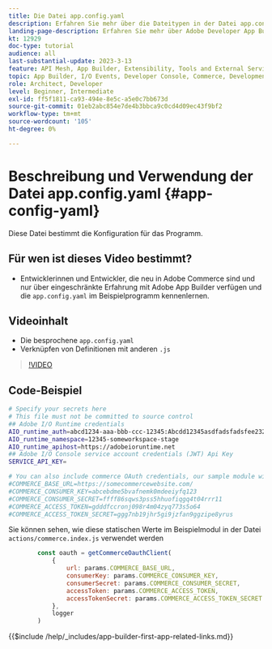 ```yaml
---
title: Die Datei app.config.yaml
description: Erfahren Sie mehr über die Dateitypen in der Datei app.config.yaml für diese Beispielanwendung.
landing-page-description: Erfahren Sie mehr über Adobe Developer App Builder, das mit Adobe Commerce verwendet wird, und welche Dateitypen in app.config.yaml gespeichert werden.
kt: 12929
doc-type: tutorial
audience: all
last-substantial-update: 2023-3-13
feature: API Mesh, App Builder, Extensibility, Tools and External Services, Backend Development
topic: App Builder, I/O Events, Developer Console, Commerce, Development, Integrations
role: Architect, Developer
level: Beginner, Intermediate
exl-id: ff5f1811-ca93-494e-8e5c-a5e0c7bb673d
source-git-commit: 01eb2abc854e7de4b3bbca9c0cd4d09ec43f9bf2
workflow-type: tm+mt
source-wordcount: '105'
ht-degree: 0%

---
```


# Beschreibung und Verwendung der Datei app.config.yaml {#app-config-yaml}

Diese Datei bestimmt die Konfiguration für das Programm.

## Für wen ist dieses Video bestimmt?

* Entwicklerinnen und Entwickler, die neu in Adobe Commerce sind und nur über eingeschränkte Erfahrung mit Adobe App Builder verfügen und die `app.config.yaml` im Beispielprogramm kennenlernen.

## Videoinhalt

* Die besprochene `app.config.yaml`
* Verknüpfen von Definitionen mit anderen `.js`

>[!VIDEO](https://video.tv.adobe.com/v/3416592?quality=12&learn=on)

## Code-Beispiel

```bash
# Specify your secrets here
# This file must not be committed to source control
## Adobe I/O Runtime credentials
AIO_runtime_auth=abcd1234-aaa-bbb-ccc-12345:Abcdd12345asdfadsfadsfee2323232323232
AIO_runtime_namespace=12345-someworkspace-stage
AIO_runtime_apihost=https://adobeioruntime.net
## Adobe I/O Console service account credentials (JWT) Api Key
SERVICE_API_KEY=

# You can also include commerce OAuth credentials, our sample module will use the following example credentials:
#COMMERCE_BASE_URL=https://somecommercewebsite.com/
#COMMERCE_CONSUMER_KEY=abcebdme5bvafnemk0mdeeiyfq123
#COMMERCE_CONSUMER_SECRET=ffff86sqws3pss5hhuofiqgq4t04rrr11
#COMMERCE_ACCESS_TOKEN=gdddfccronj098r4m04zyq773s5o64
#COMMERCE_ACCESS_TOKEN_SECRET=ggg7nb19jhr5gi9jzfan9ggzipe8yrus
```

Sie können sehen, wie diese statischen Werte im Beispielmodul in der Datei `actions/commerce.index.js` verwendet werden

```javascript
        const oauth = getCommerceOauthClient(
            {
                url: params.COMMERCE_BASE_URL,
                consumerKey: params.COMMERCE_CONSUMER_KEY,
                consumerSecret: params.COMMERCE_CONSUMER_SECRET,
                accessToken: params.COMMERCE_ACCESS_TOKEN,
                accessTokenSecret: params.COMMERCE_ACCESS_TOKEN_SECRET
            },
            logger
        )
```

{{$include /help/_includes/app-builder-first-app-related-links.md}}
